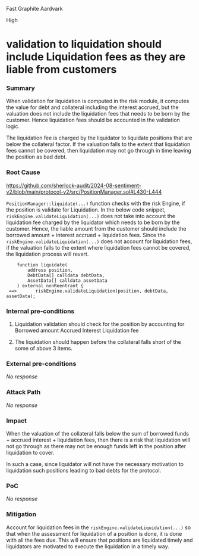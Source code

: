 Fast Graphite Aardvark

High

# validation to liquidation should include Liquidation fees as they are liable from customers

### Summary

When validation for liquidation is computed in the risk module, it computes the value for debt and collateral including the interest accrued, but the valuation does not include the liquidation fees that needs to be born by the customer. Hence liquidation fees should be accounted in the validation logic.

The liquidation fee is charged by the liquidator to liquidate positions that are below the collateral factor. If the valuation falls to the extent that liquidation fees cannot be covered, then liquidation may not go through in time leaving the position as bad debt.
 

### Root Cause

https://github.com/sherlock-audit/2024-08-sentiment-v2/blob/main/protocol-v2/src/PositionManager.sol#L430-L444

`PositionManager::liquidate(...)` function checks with the risk Engine, if the position is validate for Liquidation. In the below code snippet, `riskEngine.validateLiquidation(...)` does not take into account the liquidation fee charged by the liquidator which needs to be born by the customer. Hence, the liable amount from the customer should include the borrowed amount + interest accrued  + liquidation fees. Since the `riskEngine.validateLiquidation(...)`  does not account for liquidation fees, if the valuation falls to the extent where liquidation fees cannot be covered, the liquidation process will revert.

```solidity
    function liquidate(
        address position,
        DebtData[] calldata debtData,
        AssetData[] calldata assetData
    ) external nonReentrant {
 ==>       riskEngine.validateLiquidation(position, debtData, assetData);
```



### Internal pre-conditions

1. Liquidation validation should check for the position by accounting for
    Borrowed amount
    Accrued Interest
    Liquidation fee

2. The liquidation should happen before the collateral falls short of the some of above 3 items.

### External pre-conditions

_No response_

### Attack Path

_No response_

### Impact

When the valuation of the collateral falls below the sum of borrowed funds + accrued interest + liquidation fees, then there is a risk that liquidation will not go through as there may not be enough funds left in the position after liquidation to cover.

In such a case, since liquidator will not have the necessary motivation to liquidation such positions leading to bad debts for the protocol.


### PoC

_No response_

### Mitigation

Account for liquidation fees in the `riskEngine.validateLiquidation(...)` so that when the assessment for liquidation of a position is done, it is done with all the fees due. This will ensure that positions are liquidated timely and liquidators are motivated to execute the liquidation in a timely way.

